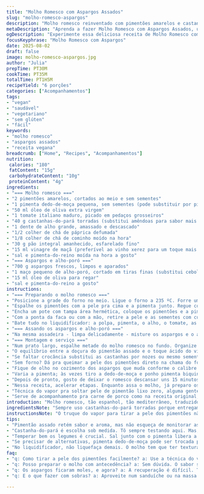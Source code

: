 ```yaml
---
title: "Molho Romesco com Aspargos Assados"
slug: "molho-romesco-aspargos"
description: "Molho romesco reinventado com pimentões amarelos e castanhas-do-pará, arrocha o sabor com toque de vinagre de maçã. Aspargos grelhados junto com alho-poró dão crocância e frescor. Textura rústica no molho, aroma daqueles de forno quente, resistência da pele dos pimentões testada. Ideal pra quebrar monotonia dos acompanhamentos, entrega cor, sabor marcante e uma base cremosa sem laticínios. Sem ovos, vegan, sem glúten, um baita trunfo na cozinha pra quem curte natural e contemporâneo. Toques de fumaça do páprica defumada e crocância das castanhas na boca fazem o diferencial. Uma viagem sensorial com técnica simples e uns truques pra ninguém vacilar. Serve fácil junto com carnes brancas ou assados mais elaborados."
metaDescription: "Aprenda a fazer Molho Romesco com Aspargos Assados, uma receita cheia de sabor e textura, perfeita para acompanhar pratos variados"
ogDescription: "Experimente essa deliciosa receita de Molho Romesco com Aspargos Assados, trazendo um toque mediterrâneo à sua mesa"
focusKeyphrase: "Molho Romesco com Aspargos"
date: 2025-08-02
draft: false
image: molho-romesco-aspargos.jpg
author: "Julia"
prepTime: PT30M
cookTime: PT35M
totalTime: PT1H5M
recipeYield: "6 porções"
categories: ["Acompanhamentos"]
tags:
- "vegan"
- "saudável"
- "vegetariano"
- "sem glúten"
- "fácil"
keywords:
- "molho romesco"
- "aspargos assados"
- "receita vegana"
breadcrumb: ["Home", "Recipes", "Acompanhamentos"]
nutrition: 
 calories: "180"
 fatContent: "15g"
 carbohydrateContent: "10g"
 proteinContent: "4g"
ingredients:
- "=== Molho romesco ==="
- "2 pimentões amarelos, cortados ao meio e sem sementes"
- "1 pimenta dedo-de-moça pequena, sem sementes (pode substituir por pimenta de cheiro para menos ardor)"
- "50 ml óleo de oliva extra virgem"
- "1 tomate italiano maduro, picado em pedaços grosseiros"
- "40 g castanhas-do-pará torradas (substitui amêndoas para sabor mais rico e oleoso)"
- "1 dente de alho grande, amassado e descascado"
- "1/2 colher de chá de páprica defumada"
- "1/8 colher de chá de cominho moído na hora"
- "30 g pão integral amanhecido, esfarelado fino"
- "15 ml vinagre de maçã (preferível ao vinho xerez para um toque mais ácido e frutado)"
- "sal e pimenta-do-reino moída na hora a gosto"
- "=== Aspargos e alho-poró ==="
- "700 g aspargos frescos, limpos e aparados"
- "1 maço pequeno de alho-poró, cortado em tiras finas (substitui cebolinhas da receita original)"
- "15 ml óleo de oliva para regar"
- "sal e pimenta-do-reino a gosto"
instructions:
- "=== Preparando o molho romesco ==="
- "Posicione a grade do forno no meio. Ligue o forno a 235 ºC. Forre uma assadeira com papel manteiga; evita sujeira, facilita o manejo."
- "Espalhe os pimentões com a pele pra cima e a pimenta junto. Regue com 15 ml do óleo. Assar por uns 20 a 25 minutos. Fique olhando as bordas dos pimentões; quando começarem a dourar e formar bolhas, tá na hora. Apague o forno."
- "Encha um pote com tampa área hermética, coloque os pimentões e a pimenta quente. Fecha rápido — isso ajuda a soltar a pele dos pimentões com vapor. Espera uns 10 minutos, duplo propósito: esfriar e facilitar retirar a pele."
- "Com a ponta da faca ou com a mão, retire a pele e as sementes com cuidado para não desperdiçar a polpa."
- "Bate tudo no liquidificador: a polpa, pimenta, o alho, o tomate, as castanhas, o pão, o vinagre, o cominho, a páprica e o restante do óleo. Dá um toque de sal e pimenta no final, aos poucos. O ponto é uma pasta cremosa mas rústica, com alguma textura das castanhas e pedaços minúsculos do pão. Se muito grosso, coloca um fiozinho de água ou mais óleo."
- "=== Assando os aspargos e alho-poró ==="
- "Na mesma assadeira - limpa delicadamente - misture os aspargos e o alho-poró com o óleo. Salpique sal e pimenta generosamente. Volte com a assadeira ao forno por uns 12 a 17 minutos — depende do forno — mexa na metade do tempo, assim os legumes douram de forma uniforme. A intenção é que fiquem macios, mas ainda com resistência ao morder, jamais encharcados."
- "=== Montagem e serviço ==="
- "Num prato largo, espalhe metade do molho romesco no fundo. Organize os aspargos e alho-poró por cima. Sirva com a outra metade do molho em recipiente à parte, pra deixar à vontade de cada um mergulhar ou espalhar."
- "O equilíbrio entre a doçura do pimentão assado e o toque ácido do vinagre é o segredo. Ah, se não tiver pão amanhecido pode usar um crostini de pão francês ou até torrada de pão de forma, reduz a umidade e liga o molho com textura."
- "Se faltar crocância substitui as castanhas por nozes ou mesmo sementes de girassol torradas. Tô sempre testando."
- "Sem forno? Dá pra queimar a pele dos pimentões direto na chama do fogão, vai deixando em postinhos até ficar preto, dá um aroma defumado mais intenso. Só limpa bem depois."
- "Fique de olho no cozimento dos aspargos que muda conforme o calibre. Os finos pedem menos tempo, os grossos, mais paciência."
- "Varia a pimenta; às vezes tiro a dedo-de-moça e ponho pimenta biquinho para sabor suave. Ajusta conforme turma que vai comer."
- "Depois de pronto, gosto de deixar o romesco descansar uns 15 minutos pra apurar o sabor e nem sempre coloco todo no prato, sobra pra outro dia, cai bem em sanduíches e até com aquela massa simples."
- "Nessa receita, acelerar etapas. Enquanto assa o molho, já preparo os legumes, armazeno o molho; a cozinha rende mais."
- "Técnica do vapor pra soltar pele de pimentão lixo zero, alguma gente pula essa parte e deixa pedaços amargos, ninguém merece."
- "Serve de acompanhamento pra carne de porco como na receita original, mas também vai com peixe, carne branca, até numa mesa vegetariana completa. Pra quem curte toque nordestino, umas gotinhas de limão siciliano na hora de servir faz mágica."
introduction: "Molho romesco, tão espanhol, tão mediterrâneo, traduzido pra ingredientes de casa, jeito brasileiro. Pimentão amarelo no forno quente, aquele cheiro que se espalha, mistura com a castanha que trinca no dente - experiência completa. O clássico ganha toque da castanha-do-pará, porque tem que ter oleosidade pra molhar e impressões sensoriais. O molho junta com aspargos que vão para o forno direto, com alho-poró em vez de cebolinha para meu gosto pessoal - além do sabor, a textura lembra um crocante vegetal, juntando crocância, maciez e frescor. Fica mais complexo, mais com personalidade. Uso a técnica de aproveitar o vapor pra tirar a pele do pimentão. Não é frescura, tem diferença. A pele amarga? Vai embora. No liquidificador, molho com textura, não coisa totalmente lisa, pra guardar pedaços que dão surpresa pra boca. É regra em casa: textura, aroma, cor. Clássicos merecem esses ajustes pra não virar receita engessada. As temperaturas e tempos aqui são indicativos: sinta o calor do forno, o cheiro do assado, ajuste o minuto a mais ou a menos. Já fiz com pimentão vermelho, com castanha diferente. A cada vês, aprendo um detalhe. O molho pode ser base pra outras receitas, azeite a mais pra consistência, um tiquinho de limão pra abrir o sabor na hora de servir. Repasso os macetes que usei e o que evitar, pra que não vire um molho aguado ou um pesadão sem graça. É cozinha viva, é experiência."
ingredientsNote: "Sempre uso castanhas-do-pará torradas porque entregam sabor mais intenso do que amêndoas, mas amêndoas ou nozes ficam válidas se quiser algo mais neutro. O pão amanhecido é fundamental pra consistência do molho; crosta é melhor que miolo mole. Para o vinagre, o de maçã acaba deixando o sabor mais fresco e frutado, sem peso do xerez. Pimenta dedo-de-moça, aqui no Brasil, é mais comum que a pimenta cerise da versão original, e seu ardor é ajustável tirando sementes. Se não gostar de picância, substitua por uma pimenta biquinho ou mesmo uma pequena pimenta de cheiro, que mal arde. No preparo do aspargo, substituo a cebolinha por alho-poró para usar todo o vegetal, aproveitando a textura e sabor levemente adocicado. Se não tiver aspargos frescos, pode ser vagem fina ou brócolis ninja, desde que não cozinhe até perder a crocância. O óleo, sempre extra virgem, controla muito aroma e textura, não economize. Salgar bem ajuda a liberar os sabores naturais dos legumes e do molho."
instructionsNote: "O truque do vapor para tirar a pele dos pimentões não é só tradicional; devolve maciez e elimina amargor. Coloque os pimentões na assadeira com a pele para cima para garantir que a pele fique bem exposta ao calor, facilitando o desprendimento. Aguardar dentro do pote fechado por uns minutos permite que o calor amoleça a pele sem cozinhar demais o interior, o que pode alterar textura. Ao bater o molho, não liquefaça demais, uma textura rústica traz personalidade e surpresas na mastigação. Ajuste sal e pimenta no final para não errar na temperagem. Para o assar dos legumes, garanta que o forno esteja quente e não fique mexendo demais, para que mantenham crocância e não queimem. Cuidado para não assar aspargos até ficarem moles ou encharcados; devem ceder, mas com resistência ao toque. O molho pode ser feito antecipadamente, o gosto se intensifica depois de algumas horas na geladeira. Sirva à temperatura ambiente para melhor experiência gustativa. Se precisar acelerar, duas assadeiras podem funcionar; optimize o tempo enquanto o molho descansa, preparou? Serve para muitos momentos, do casual ao mais refinado."
tips:
- "Pimentão assado retém sabor e aroma, mas não esqueça de monitorar as bordas. Elas devem dourar e soltar bolhas. Esse é o sinal do forno quente. Esperar esfriar no pote facilita tirar a pele. Não pule essa etapa—isso evita amargor."
- "Castanha-do-pará é escolha sob medida. Tô sempre testando aqui. Mas, se não tiver, use amêndoas ou nozes. O ponto importante é a oleosidade. Pão amanhecido é must, garante a textura do molho. Crosta, jamais miolo mole—só se for pra deixar molhado o molho."
- "Temperar bem os legumes é crucial. Sal junto com o pimenta libera a doçura natural. Os aspargos têm que ficar crocantes—cuidado pra não deixar moles. Se não achar aspargos frescos, substitua por brócolis ninja, que também resiste bem ao assado."
- "Se precisar de alternativas, pimenta dedo-de-moça pode ser trocada por pimenta biquinho. Menos ardor e, ainda assim, sabor. Pra dar um toque diferente, adicione um fio de limão siciliano na hora de servir. Muda tudo."
- "No liquidificador, não liquefaça demais. O molho tem que ter textura. Pequenos pedaços são delícias. Se precisar de mais liquidez, água ou azeite, é a solução. Sempre ajuste os temperos no final. Além de óleo, o toque de vinagre deve ser leve, mas marcante."
faq:
- "q: Como tirar a pele dos pimentões facilmente? a: Use a técnica do vapor. Assim, coloque em um pote e feche. Espera esfriar um pouco. Depois, puxa a pele. Evita queima. Sem essa etapa, pode ficar amargo."
- "q: Posso preparar o molho com antecedência? a: Sem dúvida. O sabor se intensifica na geladeira. Faço geralmente um dia antes. Deixo em temperatura ambiente um pouco antes de servir. Textura melhora. O sabor se destaca."
- "q: Os aspargos ficaram moles, e agora? a: A recuperação é difícil. Tente com vagem na próxima vez. Menos tempo no forno garante que fiquem crocantes. Brócolis ninja também tem textura perfeita."
- "q: E o que fazer com sobras? a: Aproveite num sanduíche ou na massa. O molho é incrível. Não precisa jogar fora. Guarde na geladeira. Dura bem. Use em outras refeições. Sabor intenso."

---
```

